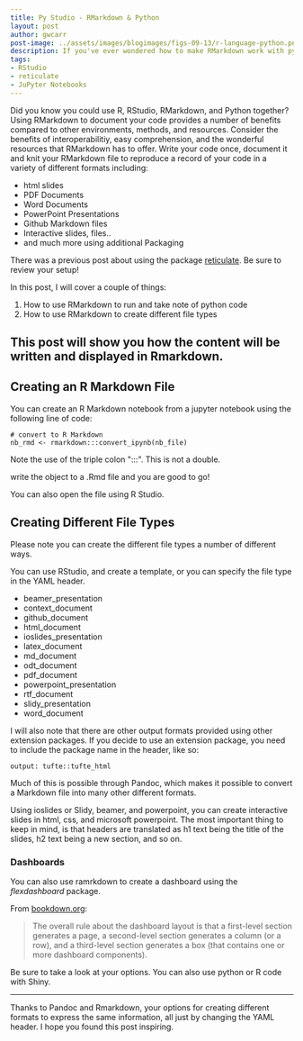 ```yaml
---
title: Py Studio - RMarkdown & Python
layout: post
author: gwcarr
post-image: ../assets/images/blogimages/figs-09-13/r-language-python.png
description: If you've ever wondered how to make RMarkdown work with python, this post is for you. Convert JuPyter notebooks into RMarkdown Notebooks, run python code, and use R Markdown to beautifully document your python code.
tags:
- RStudio
- reticulate
- JuPyter Notebooks
---
```


Did you know you could use R, RStudio, RMarkdown, and Python together? Using RMarkdown
to document your code provides a number of benefits compared to other environments, methods,
and resources. Consider the benefits of interoperabilitiy, easy comprehension,
and the wonderful resources that RMarkdown has to offer. Write your code once, document it
and knit your RMarkdown file to reproduce a record of your code in a variety of different formats including:
* html slides
* PDF Documents
* Word Documents
* PowerPoint Presentations
* Github Markdown files
* Interactive slides, files..
* and much more using additional Packaging


There was a previous post about using the package [reticulate](https://stat426-fall2021.github.io/blog/reticulate/). Be sure
to review your setup!

In this post, I will cover a couple of things:
1.  How to use RMarkdown to run and take note of python code
2.  How to use RMarkdown to create different file types

This post will show you how the content will be written and displayed in Rmarkdown.
---

## Creating an R Markdown File

You can create an R Markdown notebook from a jupyter notebook using the following line of code:

    # convert to R Markdown
    nb_rmd <- rmarkdown:::convert_ipynb(nb_file)
    
Note the use of the triple colon ":::". This is not a double.

write the object to a .Rmd file and you are good to go!

You can also open the file using R Studio.

## Creating Different File Types

Please note you can create the different file types a number of different ways.

You can use RStudio, and create a template, or you can specify the file type in the YAML header.

* beamer_presentation
* context_document
* github_document
* html_document
* ioslides_presentation
* latex_document
* md_document
* odt_document
* pdf_document
* powerpoint_presentation
* rtf_document
* slidy_presentation
* word_document

I will also note that there are other output formats provided using other extension packages.
If you decide to use an extension package, you need to include the package name in the header, like so:

    output: tufte::tufte_html
    
Much of this is possible through Pandoc, which makes it possible to convert a Markdown
file into many other different formats.

Using ioslides or Slidy, beamer, and powerpoint, you can create interactive slides in html, css, and microsoft powerpoint. 
The most important thing to keep in mind,
is that headers are translated as h1 text being the title of the slides, h2 text being a new section, 
and so on.

### Dashboards

You can also use ramrkdown to create a dashboard using the *flexdashboard* package.

From [bookdown.org](https://bookdown.org/yihui/rmarkdown/layout.html):
> The overall rule about the dashboard layout is that a first-level section generates a page, a second-level section generates a column 
(or a row), and a third-level section generates a box (that contains one or more dashboard components).


Be sure to take a look at your options. You can also use python or R code with Shiny. 

-----

Thanks to Pandoc and Rmarkdown, your options for creating different formats to express the same information,
all just by changing the YAML header. I hope you found this post inspiring.
